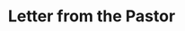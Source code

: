 ---
layout: page
title: "Letter from the Pastor"
description: "A personal welcome from the pastoral team at Saints Church, a Reformed Baptist church in Knoxville, TN. Learn about our heart for expository preaching, biblical community, and gospel-centered church life."
data_key: pastor_letter
header_image: pastor-image.html
content_width: narrow
prose_class: "prose prose-lg prose-zinc dark:prose-invert max-w-none [&>p:first-of-type]:text-xl [&>p:first-of-type]:font-medium [&>p:first-of-type]:leading-relaxed [&>p:first-of-type]:dark:text-saints-400 [&>h2]:font-display [&>h2]:tracking-tight [&>p:last-of-type]:border-t [&>p:last-of-type]:border-stone-200 [&>p:last-of-type]:dark:border-stone-800 [&>p:last-of-type]:pt-8 [&>p:last-of-type]:mt-8 [&>p:last-of-type]:font-display [&>p:last-of-type]:tracking-tight"
---
